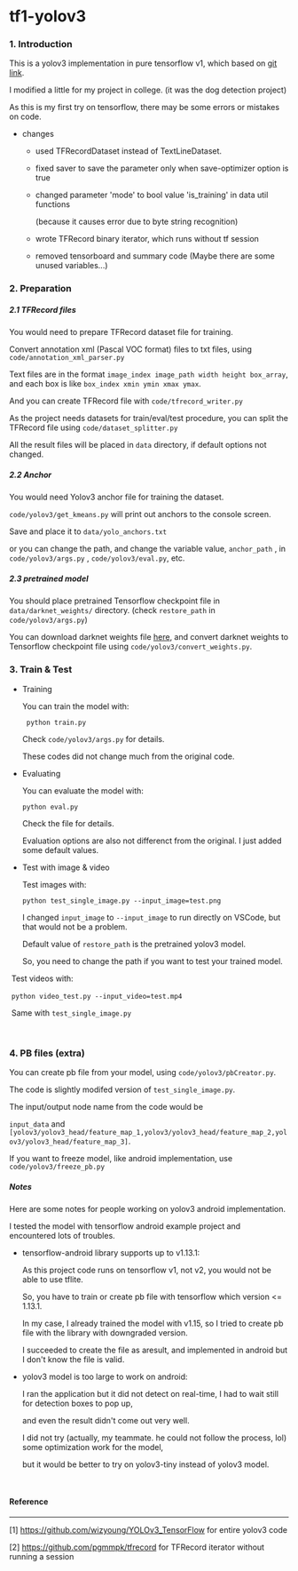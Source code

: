 # tf1-yolov3


### 1. Introduction
This is a yolov3 implementation in pure tensorflow v1, which based on [git link](https://github.com/wizyoung/YOLOv3_TensorFlow).

I modified a little for my project in college. (it was the dog detection project)

As this is my first try on tensorflow, there may be some errors or mistakes on code.



- changes

  - used TFRecordDataset instead of TextLineDataset.

  - fixed saver to save the parameter only when save-optimizer option is true

  - changed parameter 'mode' to bool value 'is_training' in data util functions

    (because it causes error due to byte string recognition)

  - wrote TFRecord binary iterator, which runs without tf session

  - removed tensorboard and summary code (Maybe there are some unused variables...)

    

### 2. Preparation

##### 2.1 TFRecord files

You would need to prepare TFRecord dataset file for training.

Convert annotation xml (Pascal VOC format) files to txt files, using `code/annotation_xml_parser.py`

Text files are in the format `image_index image_path width height box_array`, and each box is like `box_index xmin ymin xmax ymax`.

And you can create TFRecord file with `code/tfrecord_writer.py`



As the project needs datasets for train/eval/test procedure, you can split the TFRecord file using `code/dataset_splitter.py`

All the result files will be placed in `data` directory, if default options not changed.



##### 2.2 Anchor

You would need Yolov3 anchor file for training the dataset.

`code/yolov3/get_kmeans.py` will print out anchors to the console screen.

Save and place it to `data/yolo_anchors.txt` 

or you can change the path, and change the variable value, `anchor_path` , in `code/yolov3/args.py` , `code/yolov3/eval.py`, etc.



##### 2.3 pretrained model

You should place pretrained Tensorflow checkpoint file in `data/darknet_weights/` directory. (check `restore_path` in `code/yolov3/args.py`)

You can download darknet weights file [here](https://pjreddie.com/media/files/yolov3.weights), and convert darknet weights to Tensorflow checkpoint file using `code/yolov3/convert_weights.py`.



### 3. Train & Test

- Training

  You can train the model with:

  ``` python train.py```

  Check `code/yolov3/args.py` for details.

  These codes did not change much from the original code.
  

- Evaluating

  You can evaluate the model with:

  `python eval.py`

  Check the file for details.

  Evaluation options are also not differenct from the original. I just added some default values.

  

- Test with image & video

  Test images with:

  ```python test_single_image.py --input_image=test.png```

  I changed ```input_image``` to ```--input_image``` to run directly on VSCode, but that would not be a problem.

  Default value of ```restore_path``` is the pretrained yolov3 model.

  So, you need to change the path if you want to test your trained model.



​		Test videos with:

​		```python video_test.py --input_video=test.mp4```

​		Same with ```test_single_image.py```

​		

### 4. PB files (extra)

You can create pb file from your model, using ```code/yolov3/pbCreator.py```.

The code is slightly modifed version of ```test_single_image.py```.

The input/output node name from the code would be

```input_data``` and ```[yolov3/yolov3_head/feature_map_1,yolov3/yolov3_head/feature_map_2,yolov3/yolov3_head/feature_map_3]```.



If you want to freeze model, like android implementation, use ```code/yolov3/freeze_pb.py```



##### Notes

Here are some notes for people working on yolov3 android implementation.

I tested the model with tensorflow android example project and encountered lots of troubles.

- tensorflow-android library supports up to v1.13.1:

  As this project code runs on tensorflow v1, not v2, you would not be able to use tflite.

  So, you have to train or create pb file with tensorflow which version <= 1.13.1.

  In my case, I already trained the model with v1.15, so I tried to create pb file with the library with downgraded version.

  I succeeded to create the file as aresult, and implemented in android but I don't know the file is valid.

  

- yolov3 model is too large to work on android:

  I ran the application but it did not detect on real-time, I had to wait still for detection boxes to pop up,

  and even the result didn't come out very well.

  I did not try (actually, my teammate. he could not follow the process, lol) some optimization work for the model,

  but it would be better to try on yolov3-tiny instead of yolov3 model.



&nbsp;

#### Reference
---

[1]  https://github.com/wizyoung/YOLOv3_TensorFlow for entire yolov3 code

[2]  https://github.com/pgmmpk/tfrecord for TFRecord iterator without running a session